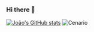 ### Hi there 👋

[![João's GitHub stats](https://github-readme-stats.vercel.app/api?username=joaocarlos-mag&show_icons=true&theme=algolia)](https://github.com/anuraghazra/github-readme-stats)
![Cenario](ccapa.jpg)
